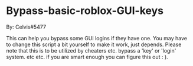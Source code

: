 # Bypass-basic-roblox-GUI-keys
By: Celvis#5477

This can help you bypass some GUI logins if they have one. You may have to change this script a bit yourself to make it work, just depends.
Please note that this is to be utilized by cheaters etc. bypass a 'key' or 'login' system. etc etc. if you are smart enough you can figure this out : ).
